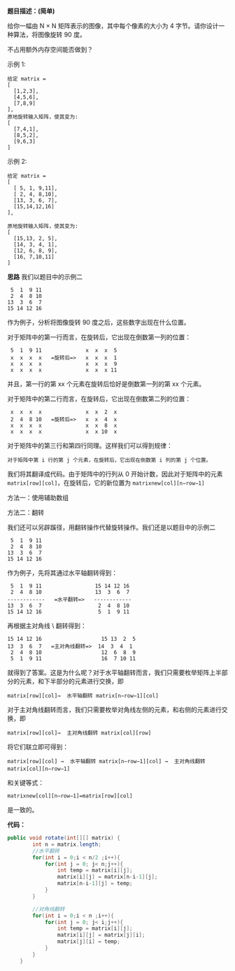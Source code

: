 **题目描述：(简单)**

给你一幅由 N × N 矩阵表示的图像，其中每个像素的大小为 4 字节。请你设计一种算法，将图像旋转 90 度。

不占用额外内存空间能否做到？

示例 1:
```
给定 matrix = 
[
  [1,2,3],
  [4,5,6],
  [7,8,9]
],
原地旋转输入矩阵，使其变为:
[
  [7,4,1],
  [8,5,2],
  [9,6,3]
]
```

示例 2:
```
给定 matrix =
[
  [ 5, 1, 9,11],
  [ 2, 4, 8,10],
  [13, 3, 6, 7],
  [15,14,12,16]
], 

原地旋转输入矩阵，使其变为:
[
  [15,13, 2, 5],
  [14, 3, 4, 1],
  [12, 6, 8, 9],
  [16, 7,10,11]
]
```

**思路**
我们以题目中的示例二
```
 5  1  9 11
 2  4  8 10
13  3  6  7
15 14 12 16
```
作为例子，分析将图像旋转 90 度之后，这些数字出现在什么位置。

对于矩阵中的第一行而言，在旋转后，它出现在倒数第一列的位置：
```
 5  1  9 11              x  x  x  5
 x  x  x  x   =旋转后=>   x  x  x  1
 x  x  x  x              x  x  x  9
 x  x  x  x              x  x  x 11
 ```
并且，第一行的第 xx 个元素在旋转后恰好是倒数第一列的第 xx 个元素。

对于矩阵中的第二行而言，在旋转后，它出现在倒数第二列的位置：
```
 x  x  x  x              x  x  2  x
 2  4  8 10   =旋转后=>   x  x  4  x
 x  x  x  x              x  x  8  x
 x  x  x  x              x  x 10  x
 ```
对于矩阵中的第三行和第四行同理。这样我们可以得到规律：

```对于矩阵中第 i 行的第 j 个元素，在旋转后，它出现在倒数第 i 列的第 j 个位置。```

我们将其翻译成代码。由于矩阵中的行列从 0 开始计数，因此对于矩阵中的元素 `matrix[row][col]`，在旋转后，它的新位置为 `matrixnew[col][n−row−1]`

方法一：使用辅助数组

方法二：翻转

我们还可以另辟蹊径，用翻转操作代替旋转操作。我们还是以题目中的示例二
```
 5  1  9 11
 2  4  8 10
13  3  6  7
15 14 12 16
```
作为例子，先将其通过水平轴翻转得到：
```
 5  1  9 11                 15 14 12 16
 2  4  8 10                 13  3  6  7
------------   =水平翻转=>   ------------
13  3  6  7                  2  4  8 10
15 14 12 16                  5  1  9 11
```
再根据主对角线 \ 翻转得到：
```
15 14 12 16                   15 13  2  5
13  3  6  7   =主对角线翻转=>  14  3  4  1
 2  4  8 10                   12  6  8  9
 5  1  9 11                   16  7 10 11
 ```
就得到了答案。这是为什么呢？对于水平轴翻转而言，我们只需要枚举矩阵上半部分的元素，和下半部分的元素进行交换，即

`matrix[row][col]→ 
水平轴翻转
 matrix[n−row−1][col]`

对于主对角线翻转而言，我们只需要枚举对角线左侧的元素，和右侧的元素进行交换，即

`matrix[row][col]→ 
主对角线翻转
 matrix[col][row]`

将它们联立即可得到：

`matrix[row][col]
→ 
水平轴翻转
matrix[n−row−1][col]
→ 
主对角线翻转
 matrix[col][n−row−1]`
​	
 
和关键等式：

`matrixnew[col][n−row−1]=matrix[row][col]`

是一致的。

**代码：**

```java
public void rotate(int[][] matrix) {
        int n = matrix.length;
        //水平翻转
        for(int i = 0;i < n/2 ;i++){
            for(int j = 0; j< n;j++){
                int temp = matrix[i][j];
                matrix[i][j] = matrix[n-i-1][j];
                matrix[n-i-1][j] = temp;
            }
        }

        //对角线翻转
        for(int i = 0;i < n ;i++){
            for(int j = 0; j< i;j++){
                int temp = matrix[i][j];
                matrix[i][j] = matrix[j][i];
                matrix[j][i] = temp;
            }
        }
    }

```
